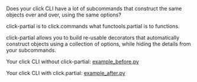 Does your click CLI have a lot of subcommands that construct the same objects
over and over, using the same options?

click-partial is to click.commands what functools.partial is to functions.

click-partial allows you to build re-usable decorators that automatically
construct objects using a collection of options, while hiding the details
from your subcommands.

Your click CLI without click-partial: [example_before.py](example_before.py)

Your click CLI with click.partial: [example_after.py](example_after.py)